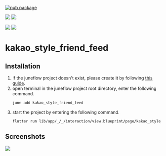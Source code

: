 [![pub package](https://img.shields.io/pub/v/kakao_style_friend_feed.svg)](https://pub.dartlang.org/packages/kakao_style_friend_feed)

[![](https://img.shields.io/badge/Module-Hub-007bff?style=for-the-badge&logo=flutter)](https://module.juneflow.org/)
[![](https://img.shields.io/badge/View-Hub-007bff?style=for-the-badge&logo=flutter)](https://view.juneflow.org/)

[![](https://img.shields.io/badge/DISCORD-JOIN%20SERVER-5663F7?style=for-the-badge&logo=discord&logoColor=white)](https://discord.gg/zXXHvAXCug)
[![](https://img.shields.io/badge/KakaoTalk-Join%20Room-FEE500?style=for-the-badge&logo=kakao)](https://open.kakao.com/o/gEwrffbg)
# kakao_style_friend_feed

##  Installation
1. If the juneflow project doesn't exist, please create it by following [this guide](https://doc.juneflow.org/).
2. open terminal in the juneflow project root directory, enter the following command.
    ```bash
    june add kakao_style_friend_feed
    ```
3. start the project by entering the following command.
    ```bash
    flutter run lib/app/_/_/interaction/view.blueprint/page/kakao_style_friend_feed/_/view.dart -d chrome
    ```

## Screenshots
![](https://github.com/juneview-songdo/kakao_style_friend_feed/assets/21379657/2b0e8bd5-2b2d-44b7-9d6b-db0a151c55e4)

